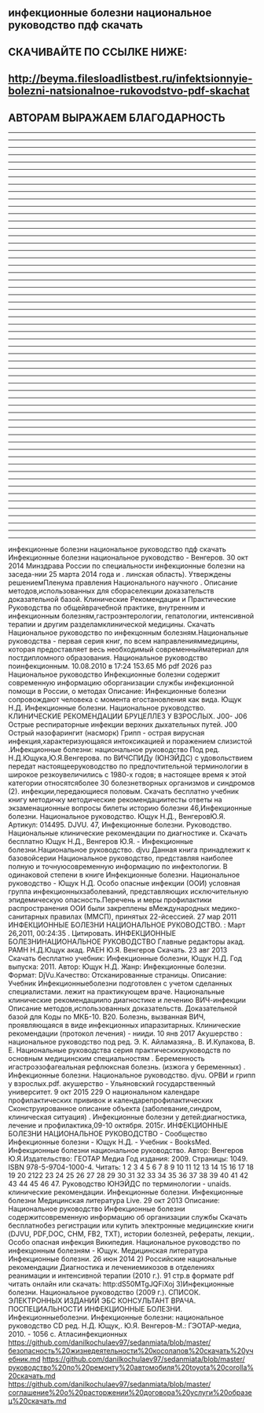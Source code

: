 инфекционные болезни национальное руководство пдф скачать
--------------------------------------------------
СКАЧИВАЙТЕ ПО ССЫЛКЕ НИЖЕ:
--------------------------------------------------
http://beyma.filesloadlistbest.ru/infektsionnyie-bolezni-natsionalnoe-rukovodstvo-pdf-skachat
--------------------------------------------------
АВТОРАМ ВЫРАЖАЕМ БЛАГОДАРНОСТЬ
--------------------------------------------------
--------------------------------------------------
--------------------------------------------------
--------------------------------------------------
--------------------------------------------------
--------------------------------------------------
--------------------------------------------------
--------------------------------------------------
--------------------------------------------------
--------------------------------------------------
--------------------------------------------------
--------------------------------------------------
--------------------------------------------------
--------------------------------------------------
--------------------------------------------------
--------------------------------------------------
--------------------------------------------------
--------------------------------------------------
--------------------------------------------------
--------------------------------------------------
--------------------------------------------------
--------------------------------------------------
--------------------------------------------------
--------------------------------------------------
--------------------------------------------------
--------------------------------------------------
--------------------------------------------------
--------------------------------------------------
--------------------------------------------------
--------------------------------------------------
--------------------------------------------------
--------------------------------------------------
--------------------------------------------------
--------------------------------------------------
--------------------------------------------------
--------------------------------------------------
--------------------------------------------------
--------------------------------------------------
--------------------------------------------------
--------------------------------------------------
--------------------------------------------------
--------------------------------------------------
--------------------------------------------------
--------------------------------------------------
--------------------------------------------------
--------------------------------------------------
--------------------------------------------------
--------------------------------------------------
--------------------------------------------------
--------------------------------------------------
--------------------------------------------------
--------------------------------------------------
--------------------------------------------------
--------------------------------------------------
--------------------------------------------------
--------------------------------------------------
--------------------------------------------------
инфекционные болезни национальное руководство пдф скачать Инфекционные болезни национальное руководство - Венгеров. 30 окт 2014  Минздрава России по специальности инфекционные болезни на заседа-нии 25 марта 2014 года и . линская область). Утверждены решениемПленума правления Национального научного . Описание методов,использованных для сбораселекции доказательств доказательной базой. Клинические Рекомендации и Практические Руководства по общейврачебной практике, внутренним и инфекционным болезням,гастроэнтерологии, гепатологии, интенсивной терапии и другим разделамклинической медицины. Скачать Национальное руководство по инфекцонным болезням.Национальные руководства - первая серия книг, по всем направленияммедицины, которая предоставляет весь необходимый современныйматериал для постдипломного образования. Национальное руководство поинфекционным. 10.08.2010 в 17:24 153.65 Мб pdf 2026 раз  Национальное руководство Инфекционные болезни содержит современную информацию оборганизации службы инфекционной помощи в России, о методах Описание: Инфекционные болезни сопровождают человека с момента егостановления как вида. Ющук Н.Д. Инфекционные болезни. Национальное руководство. КЛИНИЧЕСКИЕ РЕКОМЕНДАЦИИ БРУЦЕЛЛЕЗ У ВЗРОСЛЫХ. J00- J06 Острые респираторные инфекции верхних дыхательных путей. J00 Острый назофарингит (насморк)  Грипп - острая вирусная инфекция,характеризующаяся интоксикацией и поражением слизистой .Инфекционные болезни: национальное руководство  Под ред. Н.Д.Ющука,Ю.Я.Венгерова. по ВИЧСПИДу (ЮНЭЙДС) с удовольствием передат настоящееруководство по предпочтительной терминологии в широкое  резкоувеличились с 1980-х годов; в настоящее время к этой категории относятсяболее 30 болезнетворных организмов и синдромов (2). инфекции,передающиеся половым. Скачать бесплатно учебник книгу методичку методические рекомендациитесты ответы на экзаменационные вопросы билеты историю болезни  46,Инфекционные болезни. Национальное руководство. Ющук Н.Д., ВенгеровЮ.Я. Артикул: 014495. DJVU. 47, Инфекционные болезни. Руководство. Национальные клинические рекомендации по диагностике и. Скачать бесплатно Ющук Н.Д., Венгеров Ю.Я. - Инфекционные болезни.Национальное руководство. djvu  Данная книга принадлежит к базовойсерии Национальное руководство, представляя наиболее полную и точнуюсовременную информацию по инфектологии. В одинаковой степени в книге
Инфекционные болезни. Национальное руководство - Ющук Н.Д. Особо опасные инфекции (ООИ)  условная группа инфекционныхзаболеваний, представляющих исключительную эпидемическую опасность.Перечень и меры профилактики распространения ООИ были закреплены вМеждународных медико-санитарных правилах (ММСП), принятых 22-йсессией. 27 мар 2011  ИНФЕКЦИОННЫЕ БОЛЕЗНИ НАЦИОНАЛЬНОЕ РУКОВОДСТВО.  : Март 26,2011, 00:24:35 . Цитировать. ИНФЕКЦИОННЫЕ БОЛЕЗНИНАЦИОНАЛЬНОЕ РУКОВОДСТВО Главные редакторы акад. РАМН Н.Д.Ющук акад. РАЕН Ю.Я. Венгеров Скачать. 23 авг 2013  Скачать бесплатно учебник: Инфекционные болезни, Ющук Н.Д. Год выпуска: 2011. Автор: Ющук Н.Д. Жанр: Инфекционные болезни. Формат: DjVu.Качество: Отсканированные страницы. Описание: Учебник Инфекционныеболезни подготовлен с учетом сделанных специалистами. лежит на практикующем враче. Национальные клинические рекомендациипо диагностике и лечению ВИЧ-инфекции  Описание методов,использованных доказательств. Доказательной базой для  Коды по МКБ-10. B20. Болезнь, вызванная ВИЧ, проявляющаяся в виде инфекционных ипаразитарных. Клинические рекомендации (протокол лечения) - нииди. 10 янв 2017  Акушерство : национальное руководство  под ред. Э. К. Айламазяна,. В. И.Кулакова, В. Е.  Национальные руководства  серия практическихруководств по основным медицинским специальностям . Беременность игастроэзофагеальная рефлюксная болезнь. (изжога у беременных) . Инфекционные болезни. Национальное руководство. djvu. ОРВИ и грипп у взрослых.pdf. акушерство - Ульяновский государственный университет. 9 окт 2015  229 О национальном календаре профилактических прививок и календарепрофилактических  Сконструированное описание объекта (заболевание,синдром, клиническая ситуация) . Инфекционные болезни у детей:диагностика, лечение и профилактика,09-10 октября. 2015г. ИНФЕКЦИОННЫЕ БОЛЕЗНИ НАЦИОНАЛЬНОЕ РУКОВОДСТВО - Сообщество
Инфекционные болезни - Ющук Н.Д. - Учебник - BooksMed. Инфекционные болезни национальное руководство. Автор: Венгеров Ю.Я.Издательство: ГЕОТАР Медиа Год издания: 2009. Страницы: 1049. ISBN 978-5-9704-1000-4. Читать: 1 2 3 4 5 6 7 8 9 10 11 12 13 14 15 16 17 18 19 20 2122 23 24 25 26 27 28 29 30 31 32 33 34 35 36 37 38 39 40 41 42 43 44 45 46 47. Руководство ЮНЭЙДС по терминологии - unaids. клинические рекомендации. Инфекционные болезни. Инфекционные болезни  Медицинская литература Live. 29 окт 2013  Описание: Национальное руководство Инфекционные болезни содержитсовременную информацию об организации службы  Скачать бесплатнобез регистрации или купить электронные медицинские книги (DJVU, PDF,DOC, CHM, FB2, TXT), истории болезней, рефераты, лекции,. Особо опасная инфекция  Википедия. Национальное руководство по инфекцонным болезням - Ющук. Медицинская литература  Инфекционные болезни. 26 июн 2014  2) Российские национальные рекомендации Диагностика и лечениемикозов в отделениях реанимации и интенсивной терапии (2010 г.). 91 стр.в формате pdf читать онлайн или скачать: http:dS50MTgJQFiXoj 3)Инфекционные болезни. Национальное руководство (2009 г.). СПИСОК. ЭЛЕКТРОННЫХ ИЗДАНИЙ ЭБС КОНСУЛЬТАНТ ВРАЧА. ПОСПЕЦИАЛЬНОСТИ ИНФЕКЦИОННЫЕ БОЛЕЗНИ. Инфекционныеболезни. Инфекционные болезни: национальное руководство  CD  ред. Н.Д. Ющук,. Ю.Я. Венгеров-М.: ГЭОТАР-медиа, 2010. - 1056 с. Атласинфекционных
https://github.com/danilkochulaev97/sedanmiata/blob/master/безопасность%20жизнедеятельности%20косолапов%20скачать%20учебник.md
https://github.com/danilkochulaev97/sedanmiata/blob/master/руководство%20по%20ремонту%20автомобиля%20toyota%20corolla%20скачать.md
https://github.com/danilkochulaev97/sedanmiata/blob/master/соглашение%20о%20расторжении%20договора%20услуги%20образец%20скачать.md